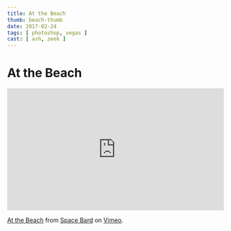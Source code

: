 ```yaml
---
title: At the Beach
thumb: beach-thumb
date: 2017-02-24
tags: [ photoshop, vegas ]
cast: [ ash, zeek ]
---
```

# At the Beach
<div style="padding:56.25% 0 0 0;position:relative;"><iframe src="https://player.vimeo.com/video/205644787?loop=1&title=0&byline=0" style="position:absolute;top:0;left:0;width:100%;height:100%;" frameborder="0" allow="autoplay; fullscreen" allowfullscreen></iframe></div><script src="https://player.vimeo.com/api/player.js"></script>
<p><a href="https://vimeo.com/205644787">At the Beach</a> from <a href="https://vimeo.com/tinyvampire">Space Bard</a> on <a href="https://vimeo.com">Vimeo</a>.</p>